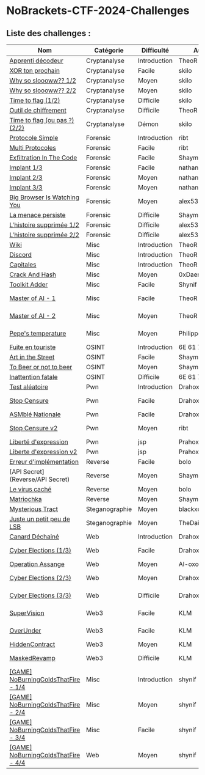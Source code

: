 # NoBrackets-CTF-2024-Challenges

## Liste des challenges :

| Nom                             | Catégorie      | Difficulté | Auteur     | Infra | Deployé |
|---------------------------------|----------------|------------|------------|-------|---------|
| [Apprenti décodeur](Crypto/apprenti_decodeur)| Cryptanalyse| Introduction      | TheoR  |       |       | 
| [XOR ton prochain](Crypto/xor-ton-prochain)| Cryptanalyse| Facile      | skilo  ||       | 
| [Why so sloooww?? 1/2](Crypto/why-so-slooow-1)| Cryptanalyse| Moyen      | skilo  ||       | 
| [Why so sloooww?? 2/2](Crypto/why-so-slooow-2)| Cryptanalyse| Moyen      | skilo  ||       | 
| [Time to flag (1/2)](Crypto/time-to-flag)| Cryptanalyse| Difficile      | skilo  |unique|X| 
| [Outil de chiffrement](Crypto/Outil_Chiffement)| Cryptanalyse| Difficile      | TheoR  |unique|X| 
| [Time to flag (ou pas ?) (2/2)](Crypto/time-to-flag-ou-pas)| Cryptanalyse| Démon      | skilo  |unique|X| 
| [Protocole Simple](Forensics/protocole_simple)| Forensic| Introduction      | ribt  ||       | 
| [Multi Protocoles](Forensics/multi_protocoles)| Forensic| Facile      | ribt  ||       | 
| [Exfiltration In The Code](Forensics/exfiltration_in_the_code)| Forensic| Facile      | Shaym  ||       | 
| [Implant 1/3](Forensics/implant_1)| Forensic| Facile      | nathan.out  ||       | 
| [Implant 2/3](Forensics/implant_2)| Forensic| Moyen      | nathan.out  ||       | 
| [Implant 3/3](Forensics/implant_3)| Forensic| Moyen      | nathan.out  ||       | 
| [Big Browser Is Watching You](Forensics/big_browser_is_watching_you)| Forensic| Moyen      | alex532h  ||       | 
| [La menace persiste](Forensics/la_menace_persiste)| Forensic| Difficile      | Shaym  ||       | 
| [L'histoire supprimée 1/2](Forensics/l-histoire_supprimee_1-2)| Forensic| Difficile      | alex532h  ||       | 
| [L'histoire supprimée 2/2](Forensics/l-histoire_supprimee_2-2)| Forensic| Difficile      | alex532h  ||       | 
| [Wiki](Misc/Wiki)| Misc| Introduction      | TheoR  ||| 
| [Discord](Misc/Discord)| Misc| Introduction      | TheoR  ||| 
| [Capitales](Misc/Capitales)| Misc | Introduction      | TheoR  |unique|X| 
| [Crack And Hash](Misc/Crack_and_Hash)| Misc | Moyen      | 0xDaeras  |unique|X| 
| [Toolkit Adder](Misc/toolkit_adder)| Misc| Facile      | Shynif  |unique|X| 
| [Master of AI - 1](Misc/MasterIA-1)| Misc| Facile      | TheoR  |par équipe|X| 
| [Master of AI - 2](Misc/MasterAI-2)| Misc| Moyen      | TheoR  |par équipe|X| 
| [Pepe's temperature](Misc/Pepe-temperature)| Misc| Moyen      | Philippe_Katerine  |par equipe|X| 
| [Fuite en touriste](Osint/fuite_en_touriste)| OSINT| Introduction      | 6E 61 74 68  ||       | 
| [Art in the Street](Osint/art_in_the_street)| OSINT| Facile      | Shaym  ||       | 
| [To Beer or not to beer](Osint/to_beer_or_not_to_beer)| OSINT| Moyen      | Shaym  ||       | 
| [Inattention fatale](Osint/inattention_fatale)| OSINT| Difficile      | 6E 61 74 68  ||       | 
| [Test aléatoire](Pwn/test_aleatoire)| Pwn | Introduction      | Drahoxx  |unique|X| 
| [Stop Censure](Pwn/stop_censure)| Pwn| Facile      | Drahoxx  |par équipe|X| 
| [ASMblé Nationale](Pwn/asmble_nationale)| Pwn | Facile      | Drahoxx  |unique|X| 
| [Stop Censure v2](Pwn/stop_censure_v2)| Pwn | Moyen      | ribt  |par équipe|X| 
| [Liberté d'expression](Pwn/liberte_expression)| Pwn | jsp | Prahoxx |unique|X| 
| [Liberte d'expression v2](Pwn/liberte_expression_v2)| Pwn | jsp | Prahoxx |unique|X| 
| [Erreur d'implémentation](Reverse/erreur-dimplementation)| Reverse| Facile      | bolo  ||       | 
| [API Secret](Reverse/API Secret)| Reverse| Moyen      | Shaym  ||       | 
| [Le virus caché](Reverse/le-virus-cache)| Reverse| Moyen      | bolo  ||       | 
| [Matriochka](Reverse/matriochka)| Reverse| Moyen      | Shaym  ||       | 
| [Mysterious Tract](Stega/mysterious-tract)| Steganographie| Moyen      | blackxut_  ||       | 
| [Juste un petit peu de LSB](Stega/LSB)| Steganographie| Moyen      | TheDairMaster  ||       | 
| [Canard Déchainé](Web/canard_dechaine)| Web| Introduction      | Drahoxx  |unique|X| 
| [Cyber Elections (1/3)](Web/cyber_elections)| Web| Facile      | Drahoxx  |par equipe|X| 
| [Operation Assange](Web/operation_assange)| Web| Moyen      | Al-oxos  |unique|X| 
| [Cyber Elections (2/3)](Web/cyber_elections_2)| Web| Moyen      | Drahoxx  |par equipe|X| 
| [Cyber Elections (3/3)](Web/cyber_elections_3)| Web| Difficile      | Drahoxx  |par equipe|X| 
| [SuperVision](Web3/SuperVision)| Web3| Facile      | KLM  |par équipe|X| 
| [OverUnder](Web3/OverUnder)| Web3| Facile      | KLM  |par équipe|X| 
| [HiddenContract](Web3/HiddenContract)| Web3| Moyen      | KLM  ||| 
| [MaskedRevamp](Web3/MaskedRevamp)| Web3| Difficile      | KLM  |par équipe|X| 
| [[GAME] NoBurningColdsThatFire - 1/4](Game-Hacking/NoBurningColdsThatFire_1-5)| Misc| Introduction      | shynif  |unique|X| 
| [[GAME] NoBurningColdsThatFire - 2/4](Game-Hacking/NoBurningColdsThatFire_2-4)| Misc| Moyen      | shynif  |unique|X| 
| [[GAME] NoBurningColdsThatFire - 3/4](Game-Hacking/NoBurningColdsThatFire_3-4)| Misc| Facile      | shynif  |unique|X| 
| [[GAME] NoBurningColdsThatFire - 4/4](Game-Hacking/NoBurningColdsThatFire_4-4)| Web| Moyen      | shynif  |unique|X| 
